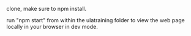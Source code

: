 clone, make sure to npm install. 

run "npm start" from within the ulatraining folder to view the web page locally in your browser in dev mode.
